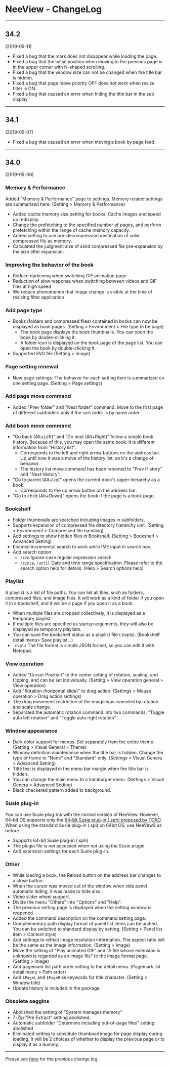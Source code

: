 # NeeView <VERSION/> - ChangeLog

----

## 34.2
(2019-05-11)

- Fixed a bug that the mark does not disappear while loading the page.
- Fixed a bug that the initial position when moving to the previous page is in the upper corner with N-shaped scrolling.
- Fixed a bug that the window size can not be changed when the title bar is hidden.
- Fixed a bug that page move priority OFF does not work when resize filter is ON.
- Fixed a bug that caused an error when hiding the title bar in the sub display.

----

## 34.1
(2019-05-07)

- Fixed a bug that caused an error when moving a book by page feed.

----

## 34.0
(2019-05-06)


### Memory & Performance 

Added "Memory & Performance" page to settings. Memory related settings are summarized here. (Setting > Memory & Performance)

- Added cache memory size setting for books. Cache images and speed up redisplay. 
- Change the prefetching to the specified number of pages, and perform prefetching within the range of cache memory capacity. 
- Added setting to use pre-decompression destination of solid compressed file as memory. 
- Calculated the judgment size of solid compressed file pre-expansion by the size after expansion. 

### Improving the behavior of the book

- Reduce darkening when switching GIF animation page
- Reduction of slow response when switching between videos and GIF files at high speed
- We reduce phenomenon that image change is visible at the time of resizing filter application

### Add page type

- Books (folders and compressed files) contained in books can now be displayed as book pages. (Setting > Environment > File type to be page)
    - The book page displays the book thumbnails. You can open the book by double-clicking it.
    - A folder icon is displayed on the book page of the page list. You can open the book by double-clicking it.
- Supported SVG file (Setting > Image)

### Page setting renewal

- New page settings. The behavior for each setting item is summarized on one setting page. (Setting > Page settings)

### Add page move command

- Added "Prev folder" and "Next folder" command. Move to the first page of different subfolders only if the sort order is by name order.

### Add book move command

- “Go back (Alt+Left)” and “Go next (Alt+Right)” follow a simple book history. Because of this, you may open the same book. It is different information from "History list".
    - Corresponds to the left and right arrow buttons on the address bar. Up until now it was a move of the history list, so it's a change of behavior.
    - The history list move command has been renamed to "Prev History" and "Next History".
- "Go to parent (Alt+Up)" opens the current book's upper hierarchy as a book.
    - Corresponds to the up arrow button on the address bar.
- "Go to child (Alt+Down)" opens the book if the page is a book page.

### Bookshelf

- Folder thumbnails are searched including images in subfolders.
- Supports expansion of compressed file directory hierarchy unit. (Setting > Environment > Compressed file handling)
- Add settings to show hidden files in Bookshelf. (Setting > Bookshelf > Advanced Setting)
- Enabled incremental search to work while IME input in search box.
- Add search option:
    - `/ire` Ignore-case regular expression search.
    - `/since`, `/until` Date and time range specification. Please refer to the search option help for details. (Help > Search options help)

### Playlist

A playlist is a list of file paths. You can list all files, such as folders, compressed files, and image files. 
It will work as a kind of folder if you open it in a bookshelf, and it will be a page if you open it as a book.

- When multiple files are dropped collectively, it is displayed as a temporary playlist.
- If multiple files are specified as startup arguments, they will also be displayed as temporary playlists.
- You can save the bookshelf status as a playlist file (.nvpls). (Bookshelf detail menu> Save playlist...)
- `.nvpls` The file format is simple JSON format, so you can edit it with Notepad.

### View operation

- Added "Cursor Position" to the center setting of rotation, scaling, and flipping, and can be set individually. (Setting > View operation general > View operation)
- Add "Rotation (horizontal slide)" to drag action. (Settings > Mouse operation > Drag action settings)
- The drag movement restriction of the image was canceled by rotation and scale change.
- Separated the automatic rotation command into two commands, "Toggle auto left rotation" and "Toggle auto right rotation"

### Window appearance

- Dark color support for menus. Set separately from the entire theme. (Setting > Visual General > Theme)
- Window definition maintenance when the title bar is hidden. Change the type of frame to "None" and "Standard" only. (Settings > Visual Genera > Advanced Setting)
- Title text is displayed in the menu bar margin when the title bar is hidden.
- You can change the main menu to a hamburger menu. (Settings > Visual Genera > Advanced Setting)
- Black checkered pattern added to background.

### Susie plug-in

You can use Susie plug-ins with the normal version of NeeView. However, 64-bit OS supports only the [64-bit Susie plug-in (.sph) proposed by TORO](http://toro.d.dooo.jp/slplugin.html). When using the standard Susie plug-in (.spi) on 64bit OS, use NeeVewS as before.

- Supports 64-bit Susie plug-in (.sph)
- The plugin file is not accessed when not using the Susie plugin.
- Add extension settings for each Susie plug-in.

### Other

- While loading a book, the Reload button on the address bar changes to a close button.
- When the cursor was moved out of the window when side panel automatic hiding, it was made to hide also.
- Video slider wheel support.
- Divide the menu "Others" into "Options" and "Help".
- The previous setting page is displayed when the setting window is reopened.
- Added the command description on the command setting page.
- Complementary path display format of panel list items can be unified. You can be switched to standard display by setting. (Setting > Panel list item > Content style)
- Add settings to reflect image resolution information. The aspect ratio will be the same as the image information. (Setting > Image)
- Move the setting of "Play animated GIF" and "A file whose extension is unknown is regarded as an image file" to the image format page. (Setting > Image)
- Add pagemark list path order setting to the detail menu. (Pagemark list detail menu > Path order)
- Add `$PageL` and `$PageR` as keywords for title character. (Setting > Window title)
- Update history is included in the package.

### Obsolete seggins

- Abolished the setting of "System manages memory"
- 7-Zip "Pre Extract" setting abolished.
- Automatic subfolder "Determine including out-of-page files" setting abolished
- Eliminated setting to substitute thumbnail image for page display during loading. It will be 2 choices of whether to display the previous page or to display it as a dummy.

----

Please see [here](https://bitbucket.org/neelabo/neeview/wiki/ChangeLog) for the previous change log.

